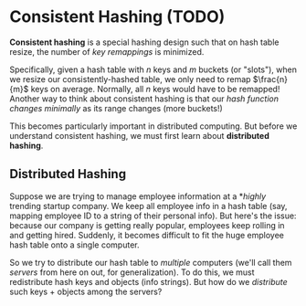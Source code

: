 # Consistent Hashing (TODO)

**Consistent hashing** is a special hashing design such that on hash table resize, the number of *key remappings* is minimized.

Specifically, given a hash table with $n$ keys and $m$ buckets (or "slots"), when we resize our consistently-hashed table, we only need to remap $\frac{n}{m}$ keys on average. Normally, all $n$ keys would have to be remapped! Another way to think about consistent hashing is that our *hash function changes minimally* as its range changes (more buckets!) 

This becomes particularly important in distributed computing. But before we understand consistent hashing, we must first learn about **distributed hashing**. 

## Distributed Hashing

Suppose we are trying to manage employee information at a **highly* trending startup company. We keep all employee info in a hash table (say, mapping employee ID to a string of their personal info). But here's the issue: because our company is getting really popular, employees keep rolling in and getting hired. Suddenly, it becomes difficult to fit the huge employee hash table onto a single computer. 

So we try to distribute our hash table to *multiple* computers (we'll call them *servers* from here on out, for generalization). To do this, we must redistribute hash keys and objects (info strings). But how do we *distribute* such keys + objects among the servers? 

